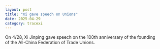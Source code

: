 ```yaml
---
layout: post
title: "Xi gave speech on Unions"
date: 2025-04-29
category: tracexi
---
```


On 4/28, Xi Jinping gave speech on the 100th anniversary of the founding of the All-China Federation of Trade Unions.